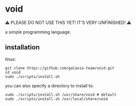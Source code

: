 # void

⚠️ PLEASE DO NOT USE THIS YET! IT'S VERY UNFINISHED! ⚠️

a simple programming language.

## installation

linux:

```
git clone https://github.com/galaxia-team/void.git
cd void
sudo ./scripts/install.sh
```

you can also specify a directory to install to:

```
sudo ./scripts/install.sh /usr/share/void # default
sudo ./scripts/install.sh /usr/local/share/void
```
